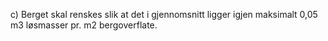 c) Berget skal renskes slik at det i gjennomsnitt ligger igjen maksimalt 0,05 m3 løsmasser pr. m2 bergoverflate.

